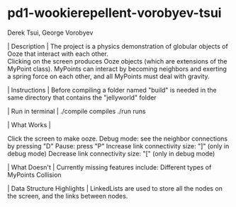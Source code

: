 pd1-wookierepellent-vorobyev-tsui
=================================
Derek Tsui, George Vorobyev

| Description |
The project is a physics demonstration of globular objects of Ooze that interact with each other.  
Clicking on the screen produces Ooze objects (which are extensions of the MyPoint class).
MyPoints can interact by becoming neighbors and exerting a spring force on each other, and all MyPoints must deal with gravity.

| Instructions |
Before compiling a folder named "build" is needed in the same directory that contains the "jellyworld" folder

| Run in terminal |
./compile	compiles
./run		runs


| What Works |

Click the screen to make ooze.
Debug mode: see the neighbor connections by pressing "D"
Pause: press "P"
Increase link connectivity size: "]" (only in debug mode)
Decrease link connectivity size: "[" (only in debug mode)

| What Doesn't |
Currently missing features include:
Different types of MyPoints
Collision

| Data Structure Highlights |
LinkedLists are used to store all the nodes on the screen, and the links between nodes.